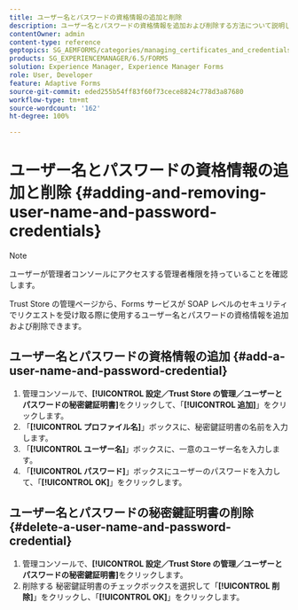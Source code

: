 ```yaml
---
title: ユーザー名とパスワードの資格情報の追加と削除
description: ユーザー名とパスワードの資格情報を追加および削除する方法について説明します。
contentOwner: admin
content-type: reference
geptopics: SG_AEMFORMS/categories/managing_certificates_and_credentials
products: SG_EXPERIENCEMANAGER/6.5/FORMS
solution: Experience Manager, Experience Manager Forms
role: User, Developer
feature: Adaptive Forms
source-git-commit: eded255b54ff83f60f73cece8824c778d3a87680
workflow-type: tm+mt
source-wordcount: '162'
ht-degree: 100%

---
```


# ユーザー名とパスワードの資格情報の追加と削除 {#adding-and-removing-user-name-and-password-credentials}

>[!NOTE]
> 
> ユーザーが管理者コンソールにアクセスする管理者権限を持っていることを確認します。

Trust Store の管理ページから、Forms サービスが SOAP レベルのセキュリティでリクエストを受け取る際に使用するユーザー名とパスワードの資格情報を追加および削除できます。

## ユーザー名とパスワードの資格情報の追加 {#add-a-user-name-and-password-credential}

1. 管理コンソールで、**[!UICONTROL 設定／Trust Store の管理／ユーザーとパスワードの秘密鍵証明書]**&#x200B;をクリックして、「**[!UICONTROL 追加]**」をクリックします。
1. 「**[!UICONTROL プロファイル名]**」ボックスに、秘密鍵証明書の名前を入力します。
1. 「**[!UICONTROL ユーザー名]**」ボックスに、一意のユーザー名を入力します。
1. 「**[!UICONTROL パスワード]**」ボックスにユーザーのパスワードを入力して、「**[!UICONTROL OK]**」をクリックします。

## ユーザー名とパスワードの秘密鍵証明書の削除 {#delete-a-user-name-and-password-credential}

1. 管理コンソールで、**[!UICONTROL 設定／Trust Store の管理／ユーザーとパスワードの秘密鍵証明書]**&#x200B;をクリックします。
1. 削除する 秘密鍵証明書のチェックボックスを選択して「**[!UICONTROL 削除]**」をクリックし、「**[!UICONTROL OK]**」をクリックします。
